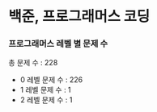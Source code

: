 # 백준, 프로그래머스 코딩
### 프로그래머스 레벨 별 문제 수
총 문제 수 : 228
- 0 레벨 문제 수 : 226
- 1 레벨 문제 수 : 1
- 2 레벨 문제 수 : 1

